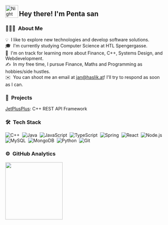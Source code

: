 <img alt="Night Coding" src="./assets/Hand%20Wave.gif" width='40' align="left"/><h2>Hey there! I'm Penta san</h2>

### 👨🏻‍💻 &nbsp;About Me

💡 &nbsp;I like to explore new technologies and develop software solutions.\
🎓 &nbsp;I'm currently studying Computer Science at HTL Spengergasse.\
🌱 &nbsp;I'm on track for learning more about Finance, C++, Systems Design, and Webdevelopment.\
✍️ &nbsp;In my free time, I pursue Finance, Maths and Programming as hobbies/side hustles.\
✉️ &nbsp;You can shoot me an email at jan@haslik.at! I'll try to respond as soon as I can.


### 🚧 &nbsp;Projects

[JetPlusPlus](https://github.com/Blue-SeaBird/JetPlusPlus): C++ REST API Framework

### 🛠 &nbsp;Tech Stack

![C++](https://img.shields.io/badge/-C++-05122A?style=flat&logo=C%2B%2B&logoColor=00599C)&nbsp;
![Java](https://img.shields.io/badge/-Java-05122A?style=flat&logo=Java&logoColor=FFA518)&nbsp;
![JavaScript](https://img.shields.io/badge/-JavaScript-05122A?style=flat&logo=javascript)&nbsp;
![TypeScript](https://img.shields.io/badge/typescript-%23007ACC.svg?style=flat&logo=typescript&logoColor=white)&nbsp;
![Spring](https://img.shields.io/badge/-spring-%236DB33F?style=flat&logo=spring&logoColor=white)&nbsp;
![React](https://img.shields.io/badge/-React-05122A?style=flat&logo=react)&nbsp;
![Node.js](https://img.shields.io/badge/-Node.js-05122A?style=flat&logo=node.js)&nbsp;\
![MySQL](https://img.shields.io/badge/mysql-%2300f.svg?style=flate&logo=mysql&logoColor=white)&nbsp;
![MongoDB](https://img.shields.io/badge/MongoDB-%234ea94b.svg?style=flat&logo=mongodb&logoColor=white)&nbsp;
![Python](https://img.shields.io/badge/-Python-05122A?style=flat&logo=python)&nbsp;
![Git](https://img.shields.io/badge/-Git-05122A?style=flat&logo=git)&nbsp;

### ⚙️ &nbsp;GitHub Analytics

<p align="left">
  <a href="https://github.com/Peeentaa">
    <img height="180em" src="https://github-readme-stats.vercel.app/api?username=Peeentaa&theme=radical&show_icons=true&count_private=true"/>
  </a>
</p>
